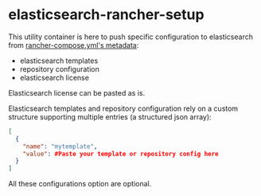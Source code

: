 # elasticsearch-rancher-setup

This utility container is here to push specific configuration to elasticsearch from [rancher-compose.yml's metadata](rancher-metadata/rancher-compose.yml):
 - elasticsearch templates
 - repository configuration
 - elasticsearch license

Elasticsearch license can be pasted as is.

Elasticsearch templates and repository configuration rely on a custom structure supporting multiple entries (a structured json array):
```json
[
  {
    "name": "mytemplate",
    "value": #Paste your template or repository config here
  }
]
```

All these configurations option are optional.
